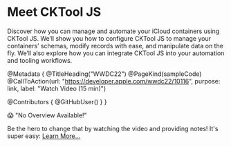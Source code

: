 # Meet CKTool JS

Discover how you can manage and automate your iCloud containers using CKTool JS. We’ll show you how to configure CKTool JS to manage your containers’ schemas, modify records with ease, and manipulate data on the fly. We’ll also explore how you can integrate CKTool JS into your automation and tooling workflows. 

@Metadata {
   @TitleHeading("WWDC22")
   @PageKind(sampleCode)
   @CallToAction(url: "https://developer.apple.com/wwdc22/10116", purpose: link, label: "Watch Video (15 min)")

   @Contributors {
      @GitHubUser(<replace this with your GitHub handle>)
   }
}

😱 "No Overview Available!"

Be the hero to change that by watching the video and providing notes! It's super easy:
 [Learn More…](https://wwdcnotes.com/documentation/wwdcnotes/contributing)
